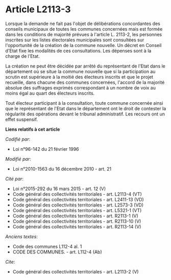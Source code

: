 # Article L2113-3

Lorsque la demande ne fait pas l'objet de délibérations concordantes des conseils municipaux de toutes les communes
concernées mais est formée dans les conditions de majorité prévues à l'article L. 2113-2, les personnes inscrites sur les
listes électorales municipales sont consultées sur l'opportunité de la création de la commune nouvelle. Un décret en Conseil
d'Etat fixe les modalités de ces consultations. Les dépenses sont à la charge de l'Etat. 

La création ne peut être décidée par arrêté du représentant de l'Etat dans le département où se situe la commune nouvelle que
si la participation au scrutin est supérieure à la moitié des électeurs inscrits et que le projet recueille, dans chacune des
communes concernées, l'accord de la majorité absolue des suffrages exprimés correspondant à un nombre de voix au moins égal
au quart des électeurs inscrits. 

Tout électeur participant à la consultation, toute commune concernée ainsi que le représentant de l'Etat dans le département
ont le droit de contester la régularité des opérations devant le tribunal administratif. Les recours ont un effet suspensif.

**Liens relatifs à cet article**

_Codifié par_:

  - Loi n°96-142 du 21 février 1996

_Modifié par_:

  - Loi n°2010-1563 du 16 décembre 2010 - art. 21

_Cité par_:

  - Loi n°2015-292 du 16 mars 2015 - art. 12 (V)
  - Code général des collectivités territoriales - art. L2113-4 (VT)
  - Code général des collectivités territoriales - art. L2411-13 (VD)
  - Code général des collectivités territoriales - art. L2573-3 (VD)
  - Code général des collectivités territoriales - art. L5321-1 (VT)
  - Code général des collectivités territoriales - art. R2113-1 (V)
  - Code général des collectivités territoriales - art. R2113-10 (V)
  - Code général des collectivités territoriales - art. R2113-14 (V)

_Anciens textes_:

  - Code des communes L112-4 al. 1
  - CODE DES COMMUNES. - art. L112-4 (Ab)

_Cite_:

  - Code général des collectivités territoriales - art. L2113-2 (V)
